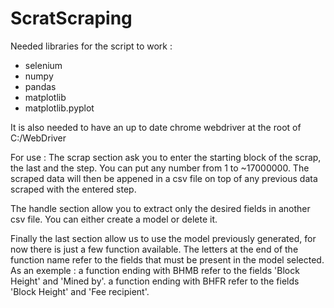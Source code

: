 # ScratScraping

Needed libraries for the script to work :
- selenium
- numpy
- pandas
- matplotlib
- matplotlib.pyplot

It is also needed to have an up to date chrome webdriver at the root of C:/WebDriver

For use :
The scrap section ask you to enter the starting block of the scrap, the last and the step.
You can put any number from 1 to ~17000000.
The scraped data will then be appened in a csv file on top of any previous data scraped with the entered step.

The handle section allow you to extract only the desired fields in another csv file. You can either create a model or delete it.

Finally the last section allow us to use the model previously generated, for now there is just a few function available. The letters at the end of the function name refer to the fields that must be present in the model selected.
As an exemple : a function ending with BHMB refer to the fields 'Block Height' and 'Mined by'. a function ending with BHFR refer to the fields 'Block Height' and 'Fee recipient'.
